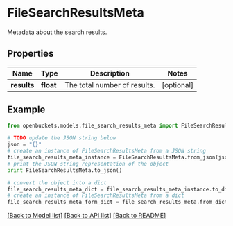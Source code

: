 # FileSearchResultsMeta

Metadata about the search results.

## Properties
Name | Type | Description | Notes
------------ | ------------- | ------------- | -------------
**results** | **float** | The total number of results. | [optional] 

## Example

```python
from openbuckets.models.file_search_results_meta import FileSearchResultsMeta

# TODO update the JSON string below
json = "{}"
# create an instance of FileSearchResultsMeta from a JSON string
file_search_results_meta_instance = FileSearchResultsMeta.from_json(json)
# print the JSON string representation of the object
print FileSearchResultsMeta.to_json()

# convert the object into a dict
file_search_results_meta_dict = file_search_results_meta_instance.to_dict()
# create an instance of FileSearchResultsMeta from a dict
file_search_results_meta_form_dict = file_search_results_meta.from_dict(file_search_results_meta_dict)
```
[[Back to Model list]](../README.md#documentation-for-models) [[Back to API list]](../README.md#documentation-for-api-endpoints) [[Back to README]](../README.md)



